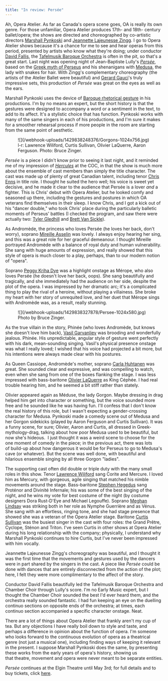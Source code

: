 ```yaml
---
title: "In review: Persée"
---
```


Ah, Opera Atelier. As far as Canada's opera scene goes, OA is really its own genre. For those unfamiliar, Opera Atelier produces 17th- and 18th- century ballet/opera; the shows are directed and choreographed by co-artistic directors [Marshall Pynkoski](http://www.operaatelier.com/about/creative-team/) and [Jeannette Lajeunesse Zingg](http://www.operaatelier.com/about/creative-team/). I go to Opera Atelier shows because it's a chance for me to see and hear operas from this period, presented by artists who know what they're doing; under conductor [David Fallis](http://barczablog.com/2012/10/12/10-questions-for-david-fallis/), the [Tafelmusik Baroque Orchestra](http://www.tafelmusik.org/) is often in the pit, so that's a great start. Last night was opening night of Jean-Baptiste Lully's [_Persée_](http://www.operaatelier.com/season/13-14/persee/), based on the [Greek myth of Perseus](http://www.greekmythology.com/Myths/Heroes/Perseus/perseus.html) and his shenanigans with [Medusa](http://www.greekmythology.com/Myths/Creatures/Medusa/medusa.html), the lady with snakes for hair. With Zingg's complementary choreography (the artists of the Atelier Ballet were beautiful) and [Gerard Gauci](http://barczablog.com/2011/10/23/10for_gg/)'s truly impressive sets, this production of _Persée_ was great on the eyes as well as the ears.

Marshall Pynkoski uses the device of [Baroque rhetorical gesture](http://www.operaatelier.com/education/opera-lovers/about-the-art/acting/) in his productions. I'm by no means an expert, but the short history is that the gestures were designed to accompany a word or a sentiment in the text, to add to its affect. It's a stylistic choice that has function. Pynkoski works with many of the same singers in each of his productions, and I'm sure it makes for a smoother rehearsal process if more people in the room are starting from the same point of aesthetic.

<figure data-type="image">
![](/webhook-uploads/1429838248376/Gorgons-1024x756.jpg)
<figcaption>l-r: Lawrence Wiliford, Curtis Sullivan, Olivier LaQuerre, Aaron Ferguson. Photo: Bruce Zinger.</figcaption>
</figure>

_Persée_ is a piece I didn't know prior to seeing it last night, and it reminded me of my impression of [_Hercules_](/in-review-hercules/) at the COC, in that the show is much more about the ensemble of cast members than simply the title character. The cast was made up of plenty of great Canadian talent, including tenor [Chris Enns](http://www.deanartists.com/vocal/tenor/christopher-enns) in title role. I thought he suited the hero well; his voice is sweet yet decisive, and he made it clear to the audience that Persée is a lover _and_ a fighter. This is Chris' debut with Opera Atelier, but he looked comfy and seasoned up there, including the gestures and postures in which OA veterans find themselves in their sleep. I know Chris, and I got a kick out of his "dancer double," who took Chris' place during the particularly balletic moments of Perseus' battles (I checked the program, and saw there were actually two: [Tyler Gledhill](http://www.thedietrichgroup.com/about/biographies/tyler-gledhill-dance-artist/) and [Brett Van Sickle](http://national.ballet.ca/thecompany/firstsoloists/Brett_van_Sickle/)).

As Andromède, the princess who loves Persée (he loves her back, don't worry), soprano [Mireille Asselin](http://www.mireilleasselin.com/) was lovely. I always enjoy hearing her sing, and this was a great role for her graceful demeanour. I thought Mireille portrayed Andromède with a balance of royal duty and human vulnerability. She sang with huge amounts of expression, and really showed that this style of opera is much closer to a play, perhaps, than to our modern notion of "opera".

Soprano [Peggy Kriha Dye](http://columbusblack.com/index.php?option=com_content&view=article&id=320:peggy-kriha-dye-named-general-manager-of-opera-columbus&catid=36:news) was a highlight onstage as Mérope, who also loves Persée (he doesn't love her back, oops). She sang beautifully and tragically, and she immediately had the audience on her side, despite the plot of the opera. I was impressed by her dramatic arc; it's a complicated thing to play the rival of a heroine, without playing a villainess. She broke my heart with her story of unrequited love, and her duet that Mérope sings with Andromède was, as a result, really stunning.

<figure data-type="image">
![](/webhook-uploads/1429838327878/Persee-1024x580.jpg)
<figcaption>Photo by Bruce Zinger.</figcaption>
</figure>

As the true villain in the story, Phinée (who loves Andromède, but knows she doesn't love him back), [Vasil Garvanliev](http://imgartists.com/artist/vasil_garvanliev) was brooding and wonderfully jealous. Phinée. His unpredictable, angular style of gesture went perfectly with his dark, mean-sounding singing. Vasil's physical presence onstage was what I really loved; I wished that his voice had projected a bit more, but his intentions were always made clear with his postures.

As Queen Cassiope, Andromède's mother, soprano [Carla Huhtanen](http://www.carlahuhtanen.com/) was great. She sounded clear and expressive, and was compelling to watch, even when she sang from one of the boxes flanking the stage. I was less impressed with bass-baritone [Olivier LaQuerre](http://www.olivierlaquerre.com/en/Baritone/Home.html) as King Céphée. I had real trouble hearing him, and he seemed a bit stiff rather than stately.

Olivier appeared again as Méduse, the lady Gorgon. Maybe dressing in drag helped him get into character or something, but the voice sounded more free and he sounded like he was having fun. I'll confess that I don't know the real history of this role, but I wasn't expecting a gender-crossing character for Medusa. Pynkoski made a comedy scene out of Medusa and her Gorgon sidekicks (played by Aaron Ferguson and Curtis Sullivan). It was a funny scene, for sure; Olivier, Aaron and Curtis, all dressed in Greek-mythology-drag, talking about how poor Medusa used to be beautiful, but now she's hideous.  I just thought it was a weird scene to choose for the one moment of comedy in the piece; in the previous act, there was lots of build-up about how dangerous it would be for Perseus to go to Medusa's cave (or whatever). But the scene was well done, with beautiful and hilarious ensemble singing by all three Gorgon "ladies".

The supporting cast often did double or triple duty with the many small roles in this show. Tenor [Lawrence Wiliford](http://www.lawrencewiliford.com/) sang Corite and Mercure. I loved him as Mercury, with gorgeous, agile singing that matched his nimble movements around the stage. Bass-baritone [Stephen Hegedus](http://www.stephenhegedus.com/) sang Proténor and Divinité Infernale; his was some of the best singing of the night, and he wins my vote for best costume of the night (by costume designers Dora Rust-D'Eye and Michael Legouffe). Soprano [Meghan Lindsay](http://www.meghanlindsay.com/) was striking both in her role as Nymphe Guerrière and as Vénus. She sang with an effortless, ringing tone, and she had stage presence that showed she was a veteran of the Opera Atelier stage. Baritone [Curtis Sullivan](http://www.deanartists.com/vocal/bass-baritone/curtis-sullivan) was the busiest singer in the cast with four roles: the Grand Prêtre, Cyclope, Sténon and Triton. I've seen Curtis in other shows at Opera Atelier during his long relationship with the company; physically, I understand why Marshall Pynkoski continues to hire Curtis, but I've never been impressed with him vocally.

Jeannette Lajeunesse Zingg's choreography was beautiful, and I thought it was the first time that the movements and gestures used by the dancers were in part shared by the singers in the cast. A piece like _Persée_ could be done with dances that are entirely disconnected from the action of the plot; here, I felt they were more complimentary to the affect of the story.

Conductor David Fallis beautifully led the Tafelmusik Baroque Orchestra and Chamber Choir through Lully's score. I'm no Early Music expert, but I thought the Chamber Choir sounded the best I'd ever heard them, and the orchestra really sounded fantastic. I had fun keeping an eye on the duelling continuo sections on opposite ends of the orchestra; at times, each continuo section accompanied a specific character onstage. Neat.

There are a lot of things about Opera Atelier that frankly aren't my cup of tea. But any objections I have really boil down to style and taste, and perhaps a difference in opinion about the function of opera. I'm someone who looks forward to the continuous evolution of opera as a theatrical genre (not just a musical one), including finding ways of keeping it relevant in the present. I suppose Marshall Pynkoski does the same, by presenting these works from the early years of opera's history, showing us that theatre, movement and opera were never meant to be separate entities.

_Persée_ continues at the Elgin Theatre until May 3rd; for full details and to buy tickets, click [here](http://www.operaatelier.com/season/13-14/persee/).

